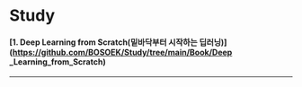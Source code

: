 # Study


#### [1. Deep Learning from Scratch(밑바닥부터 시작하는 딥러닝)](https://github.com/BOSOEK/Study/tree/main/Book/Deep _Learning_from_Scratch)     

***
